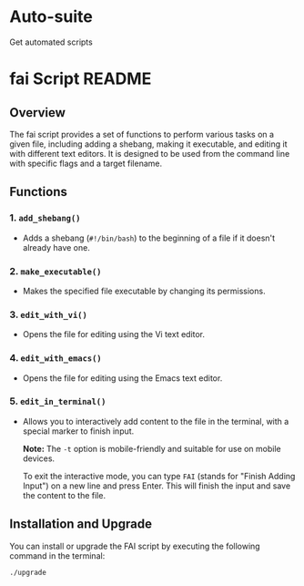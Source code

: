 # Auto-suite
Get automated scripts 
# fai Script README

## Overview

The fai script provides a set of functions to perform various tasks on a given file, including adding a shebang, making it executable, and editing it with different text editors. It is designed to be used from the command line with specific flags and a target filename.

## Functions

### 1. `add_shebang()`

- Adds a shebang (`#!/bin/bash`) to the beginning of a file if it doesn't already have one.

### 2. `make_executable()`

- Makes the specified file executable by changing its permissions.

### 3. `edit_with_vi()`

- Opens the file for editing using the Vi text editor.

### 4. `edit_with_emacs()`

- Opens the file for editing using the Emacs text editor.

### 5. `edit_in_terminal()`

- Allows you to interactively add content to the file in the terminal, with a special marker to finish input.

   **Note:** The `-t` option is mobile-friendly and suitable for use on mobile devices.

   To exit the interactive mode, you can type `FAI` (stands for "Finish Adding Input") on a new line and press Enter. This will finish the input and save the content to the file.

## Installation and Upgrade

You can install or upgrade the FAI script by executing the following command in the terminal:

```bash
./upgrade

